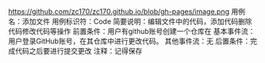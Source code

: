https://github.com/zc170/zc170.github.io/blob/gh-pages/image.png
用例名：添加文件
用例标识符：Code
简要说明：编辑文件中的代码，添加代码删除代码修改代码等操作
前置条件：用户有github账号创建一个仓库在
基本事件流：用户登录GitHub账号，在其仓库中进行更改代码。
其他事件流：无
后置条件：完成代码之后要进行提交更改
注释：记得保存
